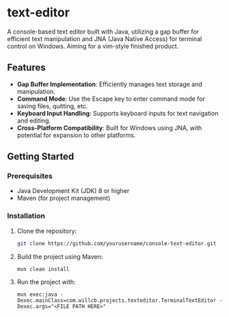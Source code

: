 # text-editor

A console-based text editor built with Java, utilizing a gap buffer for efficient text manipulation and JNA (Java Native Access) for terminal control on Windows. Aiming for a vim-style finished product.

## Features

- **Gap Buffer Implementation**: Efficiently manages text storage and manipulation.
- **Command Mode**: Use the Escape key to enter command mode for saving files, quitting, etc.
- **Keyboard Input Handling**: Supports keyboard inputs for text navigation and editing.
- **Cross-Platform Compatibility**: Built for Windows using JNA, with potential for expansion to other platforms.

## Getting Started

### Prerequisites

- Java Development Kit (JDK) 8 or higher
- Maven (for project management)

### Installation

1. Clone the repository:

   ```bash
   git clone https://github.com/yourusername/console-text-editor.git

2. Build the project using Maven:
   ```
   mvn clean install
   ```
4. Run the project with:
   ```
   mvn exec:java -Dexec.mainClass=com.willcb.projects.texteditor.TerminalTextEditor -Dexec.args="<FILE PATH HERE>"
